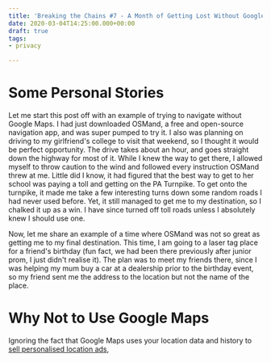 ```yaml
---
title: 'Breaking the Chains #7 - A Month of Getting Lost Without Google Maps'
date: 2020-03-04T14:25:00.000+00:00
draft: true
tags:
- privacy

---
```


# Some Personal Stories

Let me start this post off with an example of trying to navigate without Google Maps. I had just downloaded OSMand, a free and open-source navigation app, and was super pumped to try it. I also was planning on driving to my girlfriend's college to visit that weekend, so I thought it would be perfect opportunity. The drive takes about an hour, and goes straight down the highway for most of it. While I knew the way to get there, I allowed myself to throw caution to the wind and followed every instruction OSMand threw at me. Little did I know, it had figured that the best way to get to her school was paying a toll and getting on the PA Turnpike. To get onto the turnpike, it made me take a few interesting turns down some random roads I had never used before. Yet, it still managed to get me to my destination, so I chalked it up as a win. I have since turned off toll roads unless I absolutely knew I should use one.

Now, let me share an example of a time where OSMand was not so great as getting me to my final destination. This time, I am going to a laser tag place for a friend's birthday (fun fact, we had been there previously after junior prom, I just didn't realise it). The plan was to meet my friends there, since I was helping my mum buy a car at a dealership prior to the birthday event, so my friend sent me the address to the location but not the name of the place.

# Why Not to Use Google Maps

Ignoring the fact that Google Maps uses your location data and history to [sell personalised location ads](https://digiday.com/marketing/embargoed-10-et-1112-googles-new-maps-ad-features-signal-evolution-location-based-ad-targeting/), 